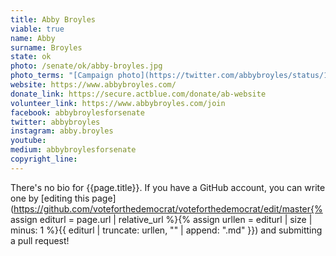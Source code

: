 ```yaml
---
title: Abby Broyles
viable: true
name: Abby
surname: Broyles
state: ok
photo: /senate/ok/abby-broyles.jpg
photo_terms: "[Campaign photo](https://twitter.com/abbybroyles/status/1263224586084237312)"
website: https://www.abbybroyles.com/
donate_link: https://secure.actblue.com/donate/ab-website
volunteer_link: https://www.abbybroyles.com/join
facebook: abbybroylesforsenate
twitter: abbybroyles
instagram: abby.broyles
youtube: 
medium: abbybroylesforsenate
copyright_line: 
---
```

There's no bio for {{page.title}}. If you have a GitHub account, you can write one by [editing this page](https://github.com/voteforthedemocrat/voteforthedemocrat/edit/master{% assign editurl = page.url | relative_url %}{% assign urllen = editurl | size | minus: 1 %}{{ editurl | truncate: urllen, "" | append: ".md" }}) and submitting a pull request!